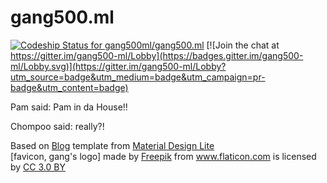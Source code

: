 # gang500.ml

[ ![Codeship Status for gang500ml/gang500.ml](https://app.codeship.com/projects/49313e20-1bc0-0136-7ebc-6e9d646fbd38/status?branch=master)](https://app.codeship.com/projects/284549)
[![Join the chat at https://gitter.im/gang500-ml/Lobby](https://badges.gitter.im/gang500-ml/Lobby.svg)](https://gitter.im/gang500-ml/Lobby?utm_source=badge&utm_medium=badge&utm_campaign=pr-badge&utm_content=badge)

Pam said: Pam in da House!!

Chompoo said: really?!

<div>Based on <a href="https://getmdl.io/templates/blog/index.html" target="_blank">Blog</a> template from <a href="https://getmdl.io/" target="_blank">Material Design Lite</a></div>

<div>[favicon, gang's logo] made by <a href="http://www.freepik.com" title="Freepik">Freepik</a> from <a href="https://www.flaticon.com/" title="Flaticon">www.flaticon.com</a> is licensed by <a href="http://creativecommons.org/licenses/by/3.0/" title="Creative Commons BY 3.0" target="_blank">CC 3.0 BY</a></div>

